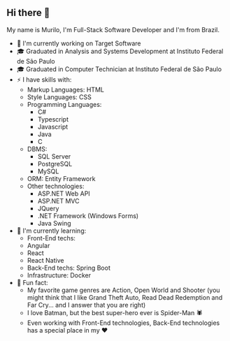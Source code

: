 ## Hi there 🖖

My name is Murilo, I'm Full-Stack Software Developer and I'm from Brazil.

- 🔭 I'm currently working on Target Software
- 🎓 Graduated in Analysis and Systems Development at Instituto Federal de São Paulo
- 🎓 Graduated in Computer Technician at Instituto Federal de São Paulo
- ⚡ I have skills with:
  - Markup Languages: HTML
  - Style Languages: CSS
  - Programming Languages:
    - C#
    - Typescript
    - Javascript
    - Java
    - C
  - DBMS:
    - SQL Server
    - PostgreSQL
    - MySQL
  - ORM: Entity Framework
  - Other technologies:
    - ASP.NET Web API
    - ASP.NET MVC
    - JQuery
    - .NET Framework (Windows Forms)
    - Java Swing
- 🌱 I'm currently learning:
  -  Front-End techs:
    - Angular
    - React
    - React Native
  -  Back-End techs: Spring Boot
  -  Infrastructure: Docker
- 🤠 Fun fact:
  - My favorite game genres are Action, Open World and Shooter (you might think that I like Grand Theft Auto, Read Dead Redemption and Far Cry... and I answer that you are right)
  - I love Batman, but the best super-hero ever is Spider-Man 🕷
  - Even working with Front-End technologies, Back-End technologies has a special place in my ❤️
